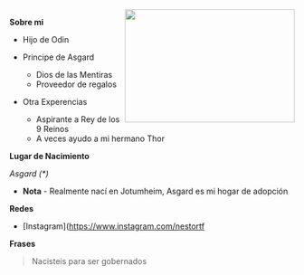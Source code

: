 
<img align="right" src="https://th.bing.com/th/id/R.6e06ec58731040d9fb71d2a891aa0242?rik=HouY4MP8F%2b84%2fQ&riu=http%3a%2f%2fcdn1.radiosantafe.com%2fwp-content%2fuploads%2f2014%2f07%2fAsgard.jpg&ehk=H3dzMGhB8H0e%2bDMwjapbZHAM6wogiKNUXIKr3oEeY9Q%3d&risl=&pid=ImgRaw&r=0"  width="300" height="200" align="middle" />




__Sobre mi__
* Hijo de Odin
* Principe de Asgard
  * Dios de las Mentiras
  * Proveedor de regalos


* Otra Experencias
  * Aspirante a Rey de los 9 Reinos
  * A veces ayudo a mi hermano Thor

__Lugar de Nacimiento__

_Asgard (*)_



* __Nota__ - Realmente nací en Jotumheim, Asgard es mi hogar de adopción

__Redes__

* [Instagram](https://www.instagram.com/nestortf

__Frases__

> Nacisteis para ser gobernados

<a href="https://www.youtube.com/watch?v=_3CZExnn8MI" title="Mi mejor momento"></a>

